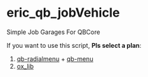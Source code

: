 # eric_qb_jobVehicle
Simple Job Garages For QBCore

If you want to use this script, **Pls select a plan**:
1. [qb-radialmenu](https://github.com/qbcore-framework/qb-radialmenu) + [qb-menu](https://github.com/qbcore-framework/qb-menu)
2. [ox_lib](https://github.com/overextended/ox_lib/releases/latest)
